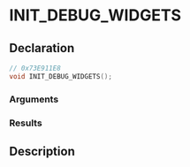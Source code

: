 # INIT_DEBUG_WIDGETS

## Declaration
```cpp
// 0x73E911E8
void INIT_DEBUG_WIDGETS();
```

### Arguments

### Results

## Description
